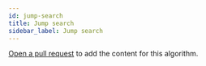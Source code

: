 ```yaml
---
id: jump-search
title: Jump search
sidebar_label: Jump search
---
```


[Open a pull request](https://github.com/AllAlgorithms/algorithms/tree/master/docs/jump-search.md) to add the content for this algorithm.